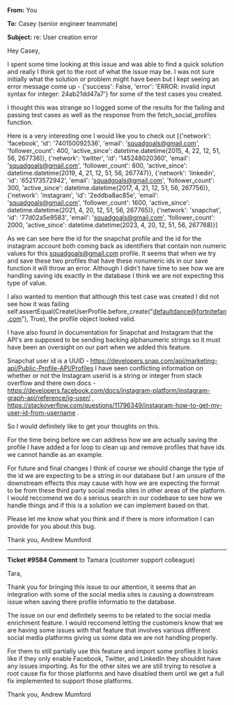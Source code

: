 **From:** You

**To:** Casey (senior engineer teammate)

**Subject:** re: User creation error

Hey Casey,

I spent some time looking at this issue and was able to find a quick solution and really I think get to the root of what the issue may be. I was not sure initially what the solution or problem might have been but I kept seeing an error message come up - {'success': False, 'error': 'ERROR: invalid input syntax for integer: 24ab21dd47a7'} for some of the test cases you created.

I thought this was strange so I logged some of the results for the failing and passing test cases as well as the response from the fetch_social_profiles function.

Here is a very interesting one I would like you to check out
[{'network': 'facebook', 'id': '740150092536', 'email': 'squadgoals@gmail.com', 'follower_count': 400, 'active_since': datetime.datetime(2015, 4, 22, 12, 51, 56, 267736)}, {'network': 'twitter', 'id': '145248020360', 'email': 'squadgoals@gmail.com', 'follower_count': 800, 'active_since': datetime.datetime(2019, 4, 21, 12, 51, 56, 267747)}, {'network': 'linkedin', 'id': '652173572942', 'email': 'squadgoals@gmail.com', 'follower_count': 300, 'active_since': datetime.datetime(2017, 4, 21, 12, 51, 56, 267756)}, {'network': 'instagram', 'id': '2eddba8ac85e', 'email': 'squadgoals@gmail.com', 'follower_count': 1600, 'active_since': datetime.datetime(2021, 4, 20, 12, 51, 56, 267765)}, {'network': 'snapchat', 'id': '77d02a5e9583', 'email': 'squadgoals@gmail.com', 'follower_count': 2000, 'active_since': datetime.datetime(2023, 4, 20, 12, 51, 56, 267768)}]

As we can see here the id for the snapchat profile and the id for the instagram account both coming back as identifiers that contain non numeric values for this squadgoals@gmail.com profile. It seems that when we try and save these two profiles that have these nonumeric ids in our save function it will throw an error. Although I didn't have time to see how we are handling saving ids exactly in the database I think we are not expecting this type of value.

I also wanted to mention that although this test case was created I did not see how it was failing
self.assertEqual(CreateUserProfile.before_create("defaultdance@fortnitefan.com"), True),
the profile object looked valid.

I have also found in documentation for Snapchat and Instagram that the API's are supposed to be sending backing alphanumeric strings so it must have been an oversight on our part when we added this feature.

Snapchat user id is a UUID - https://developers.snap.com/api/marketing-api/Public-Profile-API/Profiles
I have seen conflicting information on whether or not the Instagram userid is a string or integer from stack overflow and there own docs - https://developers.facebook.com/docs/instagram-platform/instagram-graph-api/reference/ig-user/ , https://stackoverflow.com/questions/11796349/instagram-how-to-get-my-user-id-from-username .

So I would definitely like to get your thoughts on this.

For the time being before we can address how we are actually saving the profile I have added a for loop to clean up and remove profiles that have ids we cannot handle as an example.

For future and final changes I think of course we should change the type of the id we are expecting to be a string in our database but I am unsure of the downstream effects this may cause with how we are expecting the format to be from these third party social media sites in other areas of the platform. I would reccomend we do a serious search in our codebase to see how we handle things and if this is a solution we can implement based on that.

Please let me know what you think and if there is more information I can provide for you about this bug.

Thank you,
Andrew Mumford

--------

**Ticket #9584 Comment** to Tamara (customer support colleague)

Tara,

Thank you for bringing this issue to our attention, it seems that an integration with some of the social media sites is causing a downstream issue when saving there profile informatio to the database.

The issue on our end definitely seems to be related to the social media enrichment feature.
I would reccomend letting the customers know that we are having some issues with that feature that involves various different social media platforms giving us some data we are not handling properly.

For them to still partially use this feature and import some profiles it looks like if they only enable Facebook, Twitter, and LinkedIn they shouldnt have any issues importing. As for the other sites we are still trying to resolve a root cause fix for those platforms and have disabled them until we get a full fix implemented to support those platforms.

Thank you,
Andrew Mumford